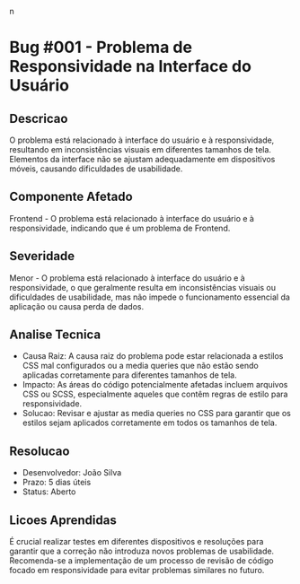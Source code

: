 n
# Bug #001 - Problema de Responsividade na Interface do Usuário

## Descricao
O problema está relacionado à interface do usuário e à responsividade, resultando em inconsistências visuais em diferentes tamanhos de tela. Elementos da interface não se ajustam adequadamente em dispositivos móveis, causando dificuldades de usabilidade.

## Componente Afetado
Frontend - O problema está relacionado à interface do usuário e à responsividade, indicando que é um problema de Frontend.

## Severidade
Menor - O problema está relacionado à interface do usuário e à responsividade, o que geralmente resulta em inconsistências visuais ou dificuldades de usabilidade, mas não impede o funcionamento essencial da aplicação ou causa perda de dados.

## Analise Tecnica
- Causa Raiz: A causa raiz do problema pode estar relacionada a estilos CSS mal configurados ou a media queries que não estão sendo aplicadas corretamente para diferentes tamanhos de tela.
- Impacto: As áreas do código potencialmente afetadas incluem arquivos CSS ou SCSS, especialmente aqueles que contêm regras de estilo para responsividade.
- Solucao: Revisar e ajustar as media queries no CSS para garantir que os estilos sejam aplicados corretamente em todos os tamanhos de tela.

## Resolucao
- Desenvolvedor: João Silva
- Prazo: 5 dias úteis
- Status: Aberto

## Licoes Aprendidas
É crucial realizar testes em diferentes dispositivos e resoluções para garantir que a correção não introduza novos problemas de usabilidade. Recomenda-se a implementação de um processo de revisão de código focado em responsividade para evitar problemas similares no futuro.